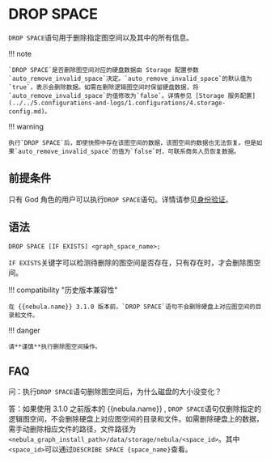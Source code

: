 # DROP SPACE

`DROP SPACE`语句用于删除指定图空间以及其中的所有信息。

!!! note

    `DROP SPACE`是否删除图空间对应的硬盘数据由 Storage 配置参数`auto_remove_invalid_space`决定。`auto_remove_invalid_space`的默认值为`true`，表示会删除数据。如需在删除逻辑图空间时保留硬盘数据，将`auto_remove_invalid_space`的值修改为`false`。详情参见 [Storage 服务配置](../../5.configurations-and-logs/1.configurations/4.storage-config.md)。

!!! warning

    执行`DROP SPACE`后，即使快照中存在该图空间的数据，该图空间的数据也无法恢复。但是如果`auto_remove_invalid_space`的值为`false`时，可联系商务人员恢复数据。

## 前提条件

只有 God 角色的用户可以执行`DROP SPACE`语句。详情请参见[身份验证](../../7.data-security/1.authentication/1.authentication.md)。

## 语法

```ngql
DROP SPACE [IF EXISTS] <graph_space_name>;
```

`IF EXISTS`关键字可以检测待删除的图空间是否存在，只有存在时，才会删除图空间。

!!! compatibility "历史版本兼容性"

    在 {{nebula.name}} 3.1.0 版本前，`DROP SPACE`语句不会删除硬盘上对应图空间的目录和文件。
    

!!! danger

    请**谨慎**执行删除图空间操作。


## FAQ

问：执行`DROP SPACE`语句删除图空间后，为什么磁盘的大小没变化？

答：如果使用 3.1.0 之前版本的 {{nebula.name}} , `DROP SPACE`语句仅删除指定的逻辑图空间，不会删除硬盘上对应图空间的目录和文件。如需删除硬盘上的数据，需手动删除相应文件的路径，文件路径为`<nebula_graph_install_path>/data/storage/nebula/<space_id>`。其中`<space_id>`可以通过`DESCRIBE SPACE {space_name}`查看。
